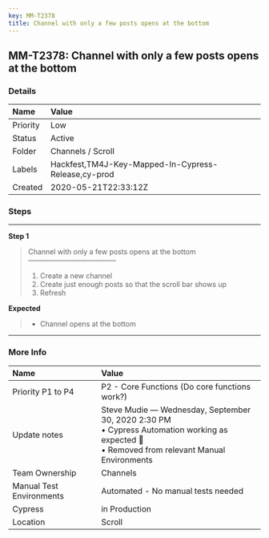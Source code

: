 ```yaml
---
key: MM-T2378
title: Channel with only a few posts opens at the bottom
---
```


## MM-T2378: Channel with only a few posts opens at the bottom

### Details

| Name     | Value                                               |
| :------- | :-------------------------------------------------- |
| Priority | Low                                                 |
| Status   | Active                                              |
| Folder   | Channels / Scroll                                   |
| Labels   | Hackfest,TM4J-Key-Mapped-In-Cypress-Release,cy-prod |
| Created  | 2020-05-21T22:33:12Z                                |

### Steps

<hr/>

**Step 1**

> <article>Channel with only a few posts opens at the bottom<br>–––––––––––––––––––––––––<ol><li>Create a new channel</li><li>Create just enough posts so that the scroll bar shows up</li><li>Refresh</li></ol></article>

**Expected**

> <article><ul><li>Channel opens at the bottom</li></ul></article>

<hr/>

### More Info

| Name                     | Value                                                                                                                                            |
| :----------------------- | :----------------------------------------------------------------------------------------------------------------------------------------------- |
| Priority P1 to P4        | P2 - Core Functions (Do core functions work?)                                                                                                    |
| Update notes             | Steve Mudie — Wednesday, September 30, 2020 2:30 PM<br>• Cypress Automation working as expected 🎉<br>• Removed from relevant Manual Environments |
| Team Ownership           | Channels                                                                                                                                         |
| Manual Test Environments | Automated - No manual tests needed                                                                                                               |
| Cypress                  | in Production                                                                                                                                    |
| Location                 | Scroll                                                                                                                                           |
